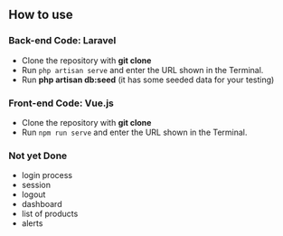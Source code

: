 ## How to use

### Back-end Code: Laravel

- Clone the repository with __git clone__
- Run `php artisan serve` and enter the URL shown in the Terminal.
- Run __php artisan db:seed__ (it has some seeded data for your testing)


### Front-end Code: Vue.js

- Clone the repository with __git clone__
- Run `npm run serve` and enter the URL shown in the Terminal.

### Not yet Done
- login process
- session
- logout
- dashboard
- list of products
- alerts
  
